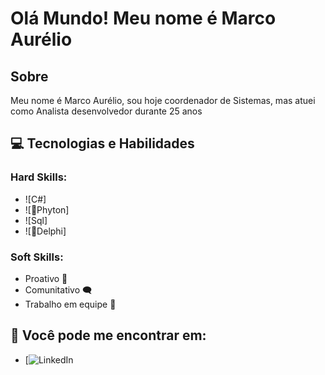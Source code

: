 
# Olá Mundo! Meu nome é Marco Aurélio	

## Sobre 
Meu nome é Marco Aurélio, sou hoje coordenador de Sistemas, mas atuei como Analista desenvolvedor durante 25 anos



## 💻 Tecnologias e Habilidades
### Hard Skills:
 
 - ![C#]
 - ![Phyton]
 - ![Sql]
 - ![Delphi]
 
 ### Soft Skills:
 - Proativo 🔎
 - Comunitativo 🗨
 - Trabalho em equipe 🤝

 ## 📩 Você pode me encontrar em:
- [![LinkedIn](https://www.linkedin.com/public-profile/settings?trk=d_flagship3_profile_self_view_public_profile)
